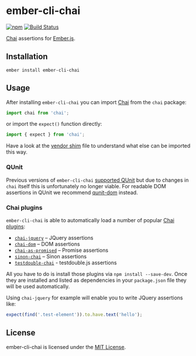 
ember-cli-chai
==============================================================================

[![npm](https://img.shields.io/npm/v/ember-cli-chai.svg)](https://www.npmjs.com/package/ember-cli-chai)
[![Build Status](https://travis-ci.org/ember-cli/ember-cli-chai.svg?branch=master)](https://travis-ci.org/ember-cli/ember-cli-chai)

[Chai](http://chaijs.com/) assertions for [Ember.js](http://emberjs.com/).


Installation
------------------------------------------------------------------------------

```
ember install ember-cli-chai
```

Usage
------------------------------------------------------------------------------

After installing `ember-cli-chai` you can import [Chai](http://chaijs.com/)
from the `chai` package:

```js
import chai from 'chai';
```

or import the `expect()` function directly:

```js
import { expect } from 'chai';
```

Have a look at the [vendor shim](vendor/shims/chai.js) file to understand
what else can be imported this way.


### QUnit

Previous versions of `ember-cli-chai` [supported QUnit](https://github.com/ember-cli/ember-cli-chai/pull/6)
but due to changes in `chai` itself this is unfortunately no longer viable.
For readable DOM assertions in QUnit we recommend [qunit-dom](https://github.com/simplabs/qunit-dom)
instead.


### Chai plugins

`ember-cli-chai` is able to automatically load a number of popular
[Chai plugins](http://chaijs.com/plugins/):

- [`chai-jquery`](https://github.com/chaijs/chai-jquery) – JQuery assertions
- [`chai-dom`](https://github.com/nathanboktae/chai-dom) – DOM assertions
- [`chai-as-promised`](https://github.com/domenic/chai-as-promised) – Promise assertions
- [`sinon-chai`](https://github.com/domenic/sinon-chai) – Sinon assertions
- [`testdouble-chai`](https://github.com/BaseCase/testdouble-chai) - testdouble.js assertions

All you have to do is install those plugins via `npm install --save-dev`.
Once they are installed and listed as dependencies in your `package.json` file
they will be used automatically.

Using `chai-jquery` for example will enable you to write JQuery assertions
like:

```js
expect(find('.test-element')).to.have.text('hello');
```


License
------------------------------------------------------------------------------
ember-cli-chai is licensed under the [MIT License](LICENSE.md).
